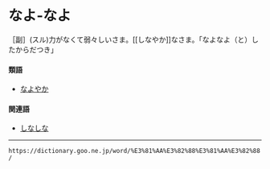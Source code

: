 # なよ‐なよ

［副］(スル)力がなくて弱々しいさま。[[しなやか]]なさま。「なよなよ（と）したからだつき」

#### 類語

-   [なよやか](https://dictionary.goo.ne.jp/word/%E3%81%AA%E3%82%88%E3%82%84%E3%81%8B/#jn-165193)

#### 関連語

-   [しなしな](https://dictionary.goo.ne.jp/word/%E3%81%97%E3%81%AA%E3%81%97%E3%81%AA/#jn-99334)

---
`https://dictionary.goo.ne.jp/word/%E3%81%AA%E3%82%88%E3%81%AA%E3%82%88/`